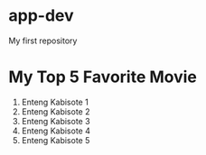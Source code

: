 # app-dev
My first repository
# My Top 5 Favorite Movie
1. Enteng Kabisote 1
2. Enteng Kabisote 2
3. Enteng Kabisote 3
4. Enteng Kabisote 4
5. Enteng Kabisote 5
